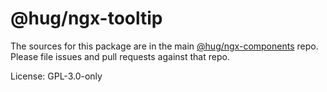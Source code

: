 @hug/ngx-tooltip
=======

The sources for this package are in the main [@hug/ngx-components](https://github.com/dsi-hug/ngx-components) repo. Please file issues and pull requests against that repo.

License: GPL-3.0-only
